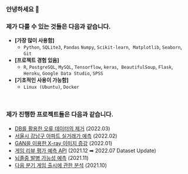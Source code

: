 ### 안녕하세요 👋

### 제가 다룰 수 있는 것들은 다음과 같습니다.

- **[가장 많이 사용함]**
  - `Python`, `SQLite3`, `Pandas` `Numpy`, `Scikit-learn`,  `Matplotlib`, `Seaborn`, `Git`
- **[프로젝트 경험 있음]**
  - `R`, `PostgreSQL`, `MySQL`, `Tensorflow`, `keras`,  `BeautifulSoup`, `Flask`, `Heroku`, `Google Data Studio`, `SPSS`
- **[기초적인 사용이 가능함]**
  - `Linux (Ubuntu)`, `Docker`

<br>

### 제가 진행한 프로젝트들은 다음과 같습니다.
- [DB를 활용한 오류 데이터의 제거](https://github.com/jmj072/ML-outlier_removal_in_DB) (2022.03)
- [서울시 강남구 아파트 실거래가 예측](https://github.com/jmj072/ML-Gangnam-apart-saleprice) (2022.02)
- [GAN을 이용한 X-ray 이미지 증강](https://github.com/jmj072/DL-GAN-X-ray-augmentation) (2022.01)
- [게임 리뷰 평가 예측 API](https://github.com/jmj072/ML-Game_Review_Prediction) (2021.12 ➡ 2022.07 Dataset Update)
- [뇌졸중 발병 가능성 예측](https://github.com/jmj072/ML-Prediction-Stroke) (2021.11)
- [다음 분기 게임 출시에 관한 분석](https://github.com/jmj072/Visualization-Next-quarter-game) (2021.10)

<!--
**jmj072/jmj072** is a ✨ _special_ ✨ repository because its `README.md` (this file) appears on your GitHub profile.

Here are some ideas to get you started:

- 🔭 I’m currently working on ...
- 🌱 I’m currently learning ...
- 👯 I’m looking to collaborate on ...
- 🤔 I’m looking for help with ...
- 💬 Ask me about ...
- 📫 How to reach me: ...
- 😄 Pronouns: ...
- ⚡ Fun fact: ...
-->

